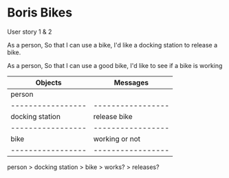 # Boris Bikes

User story 1 & 2

As a person,
So that I can use a bike,
I'd like a docking station to release a bike.

As a person,
So that I can use a good bike,
I'd like to see if a bike is working


| Objects          | Messages         |
|------------------|------------------|
| person           |                  |
| -----------------| -----------------|
| docking station  | release bike     |
| -----------------| -----------------|
| bike             | working or not   |
| -----------------| -----------------|


person > docking station > bike > works?
                                > releases?

                                
                                